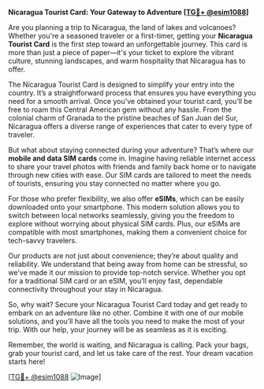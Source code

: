 **Nicaragua Tourist Card: Your Gateway to Adventure [[TG💪+ @esim1088](https://t.me/s/esim1088)]**

Are you planning a trip to Nicaragua, the land of lakes and volcanoes? Whether you're a seasoned traveler or a first-timer, getting your **Nicaragua Tourist Card** is the first step toward an unforgettable journey. This card is more than just a piece of paper—it's your ticket to explore the vibrant culture, stunning landscapes, and warm hospitality that Nicaragua has to offer.

The Nicaragua Tourist Card is designed to simplify your entry into the country. It’s a straightforward process that ensures you have everything you need for a smooth arrival. Once you've obtained your tourist card, you’ll be free to roam this Central American gem without any hassle. From the colonial charm of Granada to the pristine beaches of San Juan del Sur, Nicaragua offers a diverse range of experiences that cater to every type of traveler.

But what about staying connected during your adventure? That’s where our **mobile and data SIM cards** come in. Imagine having reliable internet access to share your travel photos with friends and family back home or to navigate through new cities with ease. Our SIM cards are tailored to meet the needs of tourists, ensuring you stay connected no matter where you go.

For those who prefer flexibility, we also offer **eSIMs**, which can be easily downloaded onto your smartphone. This modern solution allows you to switch between local networks seamlessly, giving you the freedom to explore without worrying about physical SIM cards. Plus, our eSIMs are compatible with most smartphones, making them a convenient choice for tech-savvy travelers.

Our products are not just about convenience; they’re about quality and reliability. We understand that being away from home can be stressful, so we’ve made it our mission to provide top-notch service. Whether you opt for a traditional SIM card or an eSIM, you’ll enjoy fast, dependable connectivity throughout your stay in Nicaragua.

So, why wait? Secure your Nicaragua Tourist Card today and get ready to embark on an adventure like no other. Combine it with one of our mobile solutions, and you’ll have all the tools you need to make the most of your trip. With our help, your journey will be as seamless as it is exciting.

Remember, the world is waiting, and Nicaragua is calling. Pack your bags, grab your tourist card, and let us take care of the rest. Your dream vacation starts here!

[[TG💪+ @esim1088](https://t.me/s/esim1088) ![Image](https://i.postimg.cc/Y0z9fWf4/image.png)]